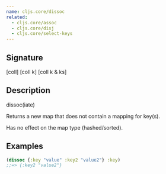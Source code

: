 ```yaml
---
name: cljs.core/dissoc
related:
  - cljs.core/assoc
  - cljs.core/disj
  - cljs.core/select-keys
---
```


## Signature
[coll]
[coll k]
[coll k & ks]


## Description

dissoc(iate)

Returns a new map that does not contain a mapping for key(s).

Has no effect on the map type (hashed/sorted).



## Examples

```clj
(dissoc {:key "value" :key2 "value2"} :key)
;;=> {:key2 "value2"}
```
